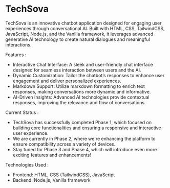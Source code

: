 # TechSova
TechSova is an innovative chatbot application designed for engaging user experiences through conversational AI. Built with HTML, CSS, TailwindCSS, JavaScript, Node.js, and the Vanilla framework, it leverages advanced generative AI technology to create natural dialogues and meaningful interactions.

Features :
- Interactive Chat Interface: A sleek and user-friendly chat interface designed for seamless interaction between users and the AI.
- Dynamic Customization: Tailor the chatbot’s responses to enhance user engagement and deliver personalized experiences.
- Markdown Support: Utilize markdown formatting to enrich text responses, making conversations more dynamic and informative.
- AI-Driven Insights: Advanced AI technologies provide contextual responses, improving the relevance and flow of conversations.

Current Status :
- TechSova has successfully completed Phase 1, which focused on building core functionalities and ensuring a responsive and interactive user experience.
- We are currently in Phase 2, where we're enhancing the platform to ensure compatibility across a variety of devices.
- Stay tuned for Phase 3 and Phase 4, which will introduce even more exciting features and enhancements!

Technologies Used :
- Frontend: HTML, CSS (TailwindCSS), JavaScript
- Backend: Node.js, Vanilla framework
